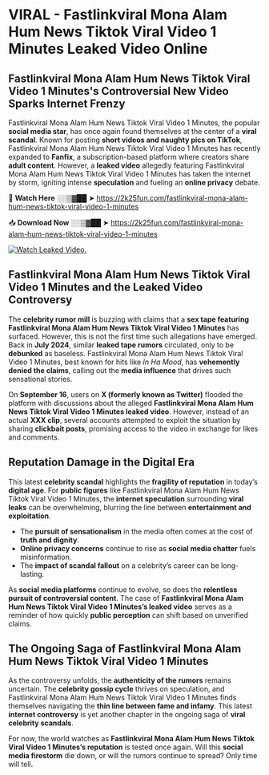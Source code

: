 # VIRAL - Fastlinkviral Mona Alam Hum News Tiktok Viral Video 1 Minutes Leaked Video Online

## **Fastlinkviral Mona Alam Hum News Tiktok Viral Video 1 Minutes's Controversial New Video Sparks Internet Frenzy**  

Fastlinkviral Mona Alam Hum News Tiktok Viral Video 1 Minutes, the popular **social media star**, has once again found themselves at the center of a **viral scandal**. Known for posting **short videos and naughty pics on TikTok**, Fastlinkviral Mona Alam Hum News Tiktok Viral Video 1 Minutes has recently expanded to **Fanfix**, a subscription-based platform where creators share **adult content**. However, a **leaked video** allegedly featuring Fastlinkviral Mona Alam Hum News Tiktok Viral Video 1 Minutes has taken the internet by storm, igniting intense **speculation** and fueling an **online privacy** debate.  

🔴 **Watch Here** ░░▒▓██ ➤ https://2k25fun.com/fastlinkviral-mona-alam-hum-news-tiktok-viral-video-1-minutes  

📥 **Download Now** ░░▒▓██ ➤ https://2k25fun.com/fastlinkviral-mona-alam-hum-news-tiktok-viral-video-1-minutes  

[![Watch Leaked Video.](https://miro.medium.com/v2/resize:fit:828/format:webp/1*cilzJN44JGOrTw9NJCrNHA.gif "Watch Leaked Video")](https://2k25fun.com/fastlinkviral-mona-alam-hum-news-tiktok-viral-video-1-minutes)

## **Fastlinkviral Mona Alam Hum News Tiktok Viral Video 1 Minutes and the Leaked Video Controversy**  

The **celebrity rumor mill** is buzzing with claims that a **sex tape featuring Fastlinkviral Mona Alam Hum News Tiktok Viral Video 1 Minutes** has surfaced. However, this is not the first time such allegations have emerged. Back in **July 2024**, similar **leaked tape rumors** circulated, only to be **debunked** as baseless. Fastlinkviral Mona Alam Hum News Tiktok Viral Video 1 Minutes, best known for hits like *In Ha Mood*, has **vehemently denied the claims**, calling out the **media influence** that drives such sensational stories.  

On **September 16**, users on **X (formerly known as Twitter)** flooded the platform with discussions about the alleged **Fastlinkviral Mona Alam Hum News Tiktok Viral Video 1 Minutes leaked video**. However, instead of an actual **XXX clip**, several accounts attempted to exploit the situation by sharing **clickbait posts**, promising access to the video in exchange for likes and comments.  

## **Reputation Damage in the Digital Era**  

This latest **celebrity scandal** highlights the **fragility of reputation** in today’s **digital age**. For **public figures** like Fastlinkviral Mona Alam Hum News Tiktok Viral Video 1 Minutes, the **internet speculation** surrounding **viral leaks** can be overwhelming, blurring the line between **entertainment and exploitation**.  

- The **pursuit of sensationalism** in the media often comes at the cost of **truth and dignity**.  
- **Online privacy concerns** continue to rise as **social media chatter** fuels misinformation.  
- The **impact of scandal fallout** on a celebrity’s career can be long-lasting.  

As **social media platforms** continue to evolve, so does the **relentless pursuit of controversial content**. The case of **Fastlinkviral Mona Alam Hum News Tiktok Viral Video 1 Minutes’s leaked video** serves as a reminder of how quickly **public perception** can shift based on unverified claims.  

## **The Ongoing Saga of Fastlinkviral Mona Alam Hum News Tiktok Viral Video 1 Minutes**  

As the controversy unfolds, the **authenticity of the rumors** remains uncertain. The **celebrity gossip cycle** thrives on speculation, and Fastlinkviral Mona Alam Hum News Tiktok Viral Video 1 Minutes finds themselves navigating the **thin line between fame and infamy**. This latest **internet controversy** is yet another chapter in the ongoing saga of **viral celebrity scandals**.  

For now, the world watches as **Fastlinkviral Mona Alam Hum News Tiktok Viral Video 1 Minutes’s reputation** is tested once again. Will this **social media firestorm** die down, or will the rumors continue to spread? Only time will tell.